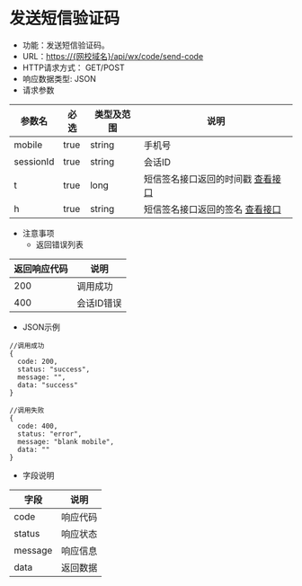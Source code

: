 # 发送短信验证码

* 功能：发送短信验证码。
* URL：[https://{网校域名}/api/wx/code/send-code](https://{网校域名}/api/wx/code/send-code)
* HTTP请求方式： GET/POST
* 响应数据类型: JSON
* 请求参数

| 参数名 | 必选 | 类型及范围 | 说明 |
| --- | --- | --- | --- |
| mobile | true | string | 手机号 |
| sessionId | true | string | 会话ID |
| t | true | long | 短信签名接口返回的时间戳 [查看接口](code_sign.md)|
| h | true | string | 短信签名接口返回的签名 [查看接口](code_sign.md)|

* 注意事项
  * 返回错误列表

| 返回响应代码 | 说明 |
| --- | --- |
| 200 | 调用成功 |
| 400 |	会话ID错误 |

* JSON示例

```
//调用成功
{
  code: 200,
  status: "success",
  message: "",
  data: "success"
}

```
```
//调用失败
{
  code: 400,
  status: "error",
  message: "blank mobile",
  data: ""
}

```

* 字段说明

| 字段 | 说明 |
| --- | --- |
| code | 响应代码 |
| status | 响应状态 |
| message | 响应信息 |
| data | 返回数据 |

